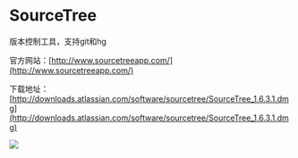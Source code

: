 # SourceTree

版本控制工具，支持git和hg

官方网站：[http://www.sourcetreeapp.com/](http://www.sourcetreeapp.com/)

下载地址：[http://downloads.atlassian.com/software/sourcetree/SourceTree_1.6.3.1.dmg](http://downloads.atlassian.com/software/sourcetree/SourceTree_1.6.3.1.dmg)

![](http://img.blog.csdn.net/20130822151356812?watermark/2/text/aHR0cDovL2Jsb2cuY3Nkbi5uZXQvemhhb3h5Mjg1MA==/font/5a6L5L2T/fontsize/400/fill/I0JBQkFCMA==/dissolve/70/gravity/SouthEast)  
